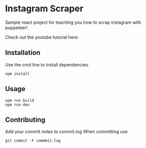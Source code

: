 # Instagram Scraper

Sample react project for teaching you how to scrap instagram with puppeteer!

Check out the youtube tutorial here: 

## Installation

Use the cmd line to install dependencies. 

```
npm install
```

## Usage

```
npm run build
npm run dev
```

## Contributing

Add your commit notes to commit.log
When committing use

```
git commit -F commmit.log
```